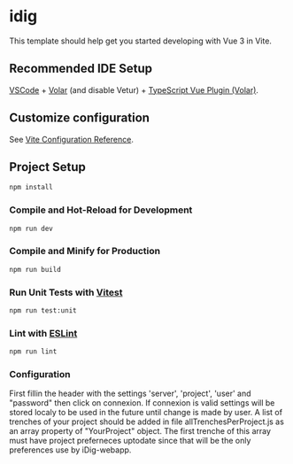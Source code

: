 # idig

This template should help get you started developing with Vue 3 in Vite.

## Recommended IDE Setup

[VSCode](https://code.visualstudio.com/) + [Volar](https://marketplace.visualstudio.com/items?itemName=Vue.volar) (and disable Vetur) + [TypeScript Vue Plugin (Volar)](https://marketplace.visualstudio.com/items?itemName=Vue.vscode-typescript-vue-plugin).

## Customize configuration

See [Vite Configuration Reference](https://vitejs.dev/config/).

## Project Setup

```sh
npm install
```

### Compile and Hot-Reload for Development

```sh
npm run dev
```

### Compile and Minify for Production

```sh
npm run build
```

### Run Unit Tests with [Vitest](https://vitest.dev/)

```sh
npm run test:unit
```

### Lint with [ESLint](https://eslint.org/)

```sh
npm run lint
```

### Configuration

First fillin the header with the settings 'server', 'project', 'user' and "password" then click on connexion.
If connexion is valid settings will be stored localy to be used in the future until change is made by user.
A list of trenches of your project should be added in file allTrenchesPerProject.js as an array property of "YourProject" object. The first trenche of this array must have project preferneces uptodate since that will be the only preferences use by iDig-webapp.

